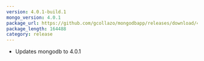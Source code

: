```yaml
---
version: 4.0.1-build.1
mongo_version: 4.0.1
package_url: https://github.com/gcollazo/mongodbapp/releases/download/4.0.1-build.1/MongoDB.zip
package_length: 164488
category: release
---
```


- Updates mongodb to 4.0.1


